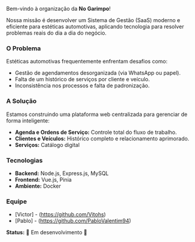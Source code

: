 Bem-vindo à organização da **No Garimpo**!

Nossa missão é desenvolver um Sistema de Gestão (SaaS) moderno e eficiente para estéticas automotivas, aplicando tecnologia para resolver problemas reais do dia a dia do negócio.

### O Problema

Estéticas automotivas frequentemente enfrentam desafios como:
- Gestão de agendamentos desorganizada (via WhatsApp ou papel).
- Falta de um histórico de serviços por cliente e veículo.
- Inconsistência nos processos e falta de padronização.

### A Solução

Estamos construindo uma plataforma web centralizada para gerenciar de forma inteligente:
- **Agenda e Ordens de Serviço:** Controle total do fluxo de trabalho.
- **Clientes e Veículos:** Histórico completo e relacionamento aprimorado.
- **Serviços:** Catálogo digital

### Tecnologias
- **Backend:** Node.js, Express.js, MySQL
- **Frontend:** Vue.js, Pinia
- **Ambiente:** Docker

### Equipe
- [Victor] - (https://github.com/Vitohs)
- [Pablo] -  (https://github.com/PabloValentim94)

**Status:** 🚧 Em desenvolvimento 🚧
